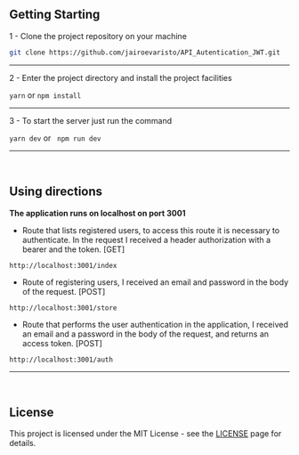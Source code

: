 ## Getting Starting

1 - Clone the project repository on your machine<br>
```bash
git clone https://github.com/jairoevaristo/API_Autentication_JWT.git
```
<hr>

2 - Enter the project directory and install the project facilities<br>

``
yarn
`` or ``
npm install
``
<hr>

3 - To start the server just run the command<br>

``
yarn dev
``
or
`` 
npm run dev
``
<hr>
<br>

## Using directions

**The application runs on localhost on port 3001**

- Route that lists registered users, to access this route it is necessary to authenticate. In the request I received a header authorization with a bearer and the token. [GET]

```
http://localhost:3001/index
```

- Route of registering users, I received an email and password in the body of the request. [POST]

```
http://localhost:3001/store
```

- Route that performs the user authentication in the application, I received an email and a password in the body of the request, and returns an access token. [POST]

```
http://localhost:3001/auth
```

<hr>
<br>

## License

This project is licensed under the MIT License - see the [LICENSE](https://opensource.org/licenses/MIT) page for details.
